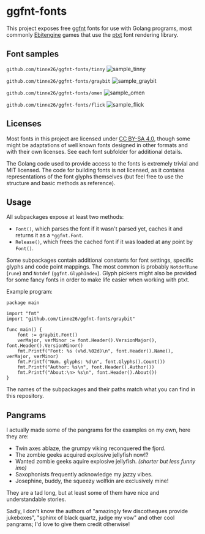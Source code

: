 # ggfnt-fonts

This project exposes free [ggfnt](https://github.com/tinne26/ggfnt) fonts for use with Golang programs, most commonly [Ebitengine](https://github.com/hajimehoshi/ebiten) games that use the [ptxt](https://github.com/tinne26/ptxt) font rendering library.

## Font samples

`github.com/tinne26/ggfnt-fonts/tinny`
![sample_tinny](https://github.com/tinne26/ggfnt-fonts/assets/95440833/a87208ad-e963-470d-91d2-a8a8348ef10b)

`github.com/tinne26/ggfnt-fonts/graybit`
![sample_graybit](https://github.com/tinne26/ggfnt-fonts/assets/95440833/66f07930-bde0-4e23-8adf-82e2a60487f7)

`github.com/tinne26/ggfnt-fonts/omen`
![sample_omen](https://github.com/tinne26/ggfnt-fonts/assets/95440833/b08fdc74-cc46-4d4a-8a8c-4c9f44a999d1)

`github.com/tinne26/ggfnt-fonts/flick`
![sample_flick](https://github.com/tinne26/ggfnt-fonts/assets/95440833/244ae966-8191-4544-933b-8fb6954598c0)

## Licenses

Most fonts in this project are licensed under [CC BY-SA 4.0](https://creativecommons.org/licenses/by-sa/4.0/), though some might be adaptations of well known fonts designed in other formats and with their own licenses. See each font subfolder for additional details.

The Golang code used to provide access to the fonts is extremely trivial and MIT licensed. The code for building fonts is not licensed, as it contains representations of the font glyphs themselves (but feel free to use the structure and basic methods as reference).

## Usage

All subpackages expose at least two methods:
- `Font()`, which parses the font if it wasn't parsed yet, caches it and returns it as a `*ggfnt.Font`.
- `Release()`, which frees the cached font if it was loaded at any point by `Font()`.

Some subpackages contain additional constants for font settings, specific glyphs and code point mappings. The most common is probably `NotdefRune` (`rune`) and `Notdef` (`ggfnt.GlyphIndex`). Glyph pickers might also be provided for some fancy fonts in order to make life easier when working with ptxt.

Example program:
```Golang
package main

import "fmt"
import "github.com/tinne26/ggfnt-fonts/graybit"

func main() {
	font := graybit.Font()
	verMajor, verMinor := font.Header().VersionMajor(), font.Header().VersionMinor()
	fmt.Printf("Font: %s (v%d.%02d)\n", font.Header().Name(), verMajor, verMinor)
	fmt.Printf("Num. glyphs: %d\n", font.Glyphs().Count())
	fmt.Printf("Author: %s\n", font.Header().Author())
	fmt.Printf("About:\n> %s\n", font.Header().About())
}
```
The names of the subpackages and their paths match what you can find in this repository.

## Pangrams

I actually made some of the pangrams for the examples on my own, here they are:
- Twin axes ablaze, the grumpy viking reconquered the fjord.
- The zombie geeks acquired explosive jellyfish now!?
- Wanted zombie geeks aquire explosive jellyfish. *(shorter but less funny imo)*
- Saxophonists frequently acknowledge my jazzy vibes.
- Josephine, buddy, the squeezy wolfkin are exclusively mine!

They are a tad long, but at least some of them have nice and understandable stories.

Sadly, I don't know the authors of "amazingly few discotheques provide jukeboxes", "sphinx of black quartz, judge my vow" and other cool pangrams; I'd love to give them credit otherwise!
